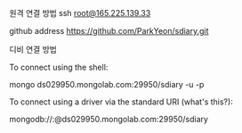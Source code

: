 

원격 연결 방법
ssh root@165.225.139.33


github address
https://github.com/ParkYeon/sdiary.git



디비 연결 방법


To connect using the shell:

mongo ds029950.mongolab.com:29950/sdiary -u <dbuser> -p <dbpassword>

To connect using a driver via the standard URI (what's this?):

  mongodb://<dbuser>:<dbpassword>@ds029950.mongolab.com:29950/sdiary
